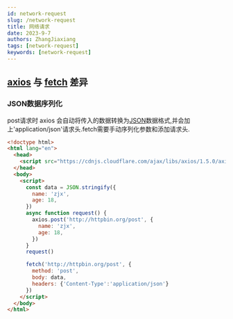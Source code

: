 ```yaml
---
id: network-request
slug: /network-request
title: 网络请求
date: 2023-9-7
authors: ZhangJiaxiang
tags: [network-request]
keywords: [network-request]
---
```


## [axios](https://axios-http.com/) 与 [fetch](https://developer.mozilla.org/en-US/docs/Web/API/fetch) 差异
### JSON数据序列化
post请求时 axios 会自动将传入的数据转换为[JSON](https://developer.mozilla.org/en-US/docs/Learn/JavaScript/Objects/JSON)数据格式,并会加上'application/json'请求头.fetch需要手动序列化参数和添加请求头.
```html
<!doctype html>
<html lang="en">
  <head>
    <script src="https://cdnjs.cloudflare.com/ajax/libs/axios/1.5.0/axios.min.js"></script>
  </head>
  <body>
    <script>
      const data = JSON.stringify({
        name: 'zjx',
        age: 18,
      })
      async function request() {
        axios.post('http://httpbin.org/post', {
          name: 'zjx',
          age: 18,
        })
      }
      request()

      fetch('http://httpbin.org/post', {
        method: 'post',
        body: data,
        headers: {'Content-Type':'application/json'}
      })
    </script>
  </body>
</html>
``` 

